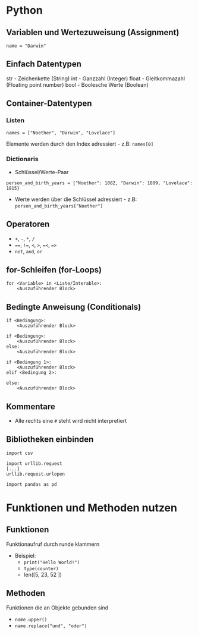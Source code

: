 # Python

## Variablen und Wertezuweisung (Assignment)

```
name = "Darwin"
``` 

## Einfach Datentypen

str - Zeichenkette (String)
int - Ganzzahl (Integer)
float - Gleitkommazahl (Floating point number)
bool - Boolesche Werte (Boolean)

## Container-Datentypen

### Listen 

```
names = ["Noether", "Darwin", "Lovelace"]
``` 

Elemente werden durch den Index adressiert - z.B: `names[0]`

### Dictionaris

- Schlüssel/Werte-Paar

```
person_and_birth_years = {"Noether": 1882, "Darwin": 1809, "Lovelace": 1815}
```
- Werte werden über die Schlüssel adressiert - z.B: `person_and_birth_years["Noether"]`

## Operatoren
- `+`, `-`, `*`, `/`
- `==`, `!=`, `<`, `>`, `=<`, `=>`
- `not`, `and`, `or`

## for-Schleifen (for-Loops)

``` 
for <Variable> in <Liste/Interable>:
    <Auszuführender Block>
``` 

## Bedingte Anweisung (Conditionals)
``` 
if <Bedingung>:
    <Auszuführender Block>
``` 


``` 
if <Bedingung>:
    <Auszuführender Block>
else:
    <Auszuführender Block>
``` 

``` 
if <Bedingung 1>:
    <Auszuführender Block>
elif <Bedingung 2>:

else:
    <Auszuführender Block>
``` 




## Kommentare

- Alle rechts eine `#` steht wird nicht interpretiert

## Bibliotheken einbinden

``` 
import csv
```

``` 
import urllib.request
[...]
urllib.request.urlopen

```

``` 
import pandas as pd
``` 

# Funktionen und Methoden nutzen

## Funktionen

Funktionaufruf durch runde klammern 

- Beispiel:
  - `print("Hello World!")`
  - `type(counter)`
  - len([5, 23, 52 ])

## Methoden

Funktionen die an Objekte gebunden sind

- `name.upper()`
- `name.replace("und", "oder")`
